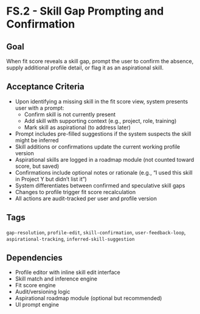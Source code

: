 # FS.2 - Skill Gap Prompting and Confirmation

## Goal
When fit score reveals a skill gap, prompt the user to confirm the absence, supply additional profile detail, or flag it as an aspirational skill.

## Acceptance Criteria
- Upon identifying a missing skill in the fit score view, system presents user with a prompt:
  - Confirm skill is not currently present
  - Add skill with supporting context (e.g., project, role, training)
  - Mark skill as aspirational (to address later)
- Prompt includes pre-filled suggestions if the system suspects the skill might be inferred
- Skill additions or confirmations update the current working profile version
- Aspirational skills are logged in a roadmap module (not counted toward score, but saved)
- Confirmations include optional notes or rationale (e.g., “I used this skill in Project Y but didn’t list it”)
- System differentiates between confirmed and speculative skill gaps
- Changes to profile trigger fit score recalculation
- All actions are audit-tracked per user and profile version

## Tags
`gap-resolution`, `profile-edit`, `skill-confirmation`, `user-feedback-loop`, `aspirational-tracking`, `inferred-skill-suggestion`

## Dependencies
- Profile editor with inline skill edit interface
- Skill match and inference engine
- Fit score engine
- Audit/versioning logic
- Aspirational roadmap module (optional but recommended)
- UI prompt engine
